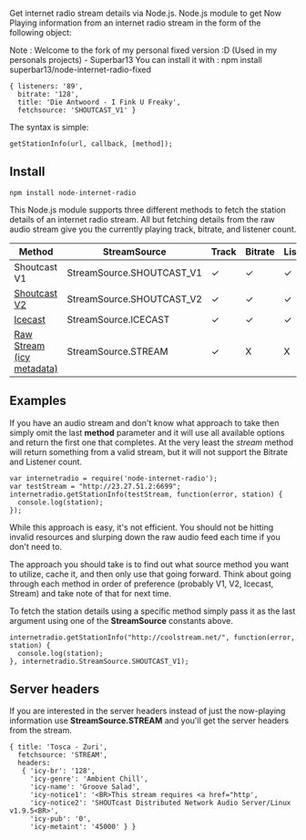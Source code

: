 Get internet radio stream details via Node.js.
Node.js module to get Now Playing information from an internet radio stream in the form of the following object:

Note : Welcome to the fork of my personal fixed version :D (Used in my personals projects) - Superbar13
You can install it with : npm install superbar13/node-internet-radio-fixed

```
{ listeners: '89',
  bitrate: '128',
  title: 'Die Antwoord - I Fink U Freaky',
  fetchsource: 'SHOUTCAST_V1' }
```

The syntax is simple:

```
getStationInfo(url, callback, [method]);
```

## Install
```
npm install node-internet-radio
```

This Node.js module supports three different methods to fetch the station details of an internet radio stream.
All but fetching details from the raw audio stream give you the currently playing track, bitrate, and listener count.

| Method | StreamSource | Track | Bitrate | Listeners | Headers |
| ------ | ------ | -----|------- | ---------- | ---------- |
| Shoutcast V1 | StreamSource.SHOUTCAST_V1 | ✓ | ✓ | ✓ | X |
| [Shoutcast V2](http://wiki.shoutcast.com/wiki/SHOUTcast_DNAS_Server_2_XML_Reponses) | StreamSource.SHOUTCAST_V2 | ✓ | ✓ | ✓ | X |
| [Icecast](http://icecast.org/docs/icecast-2.4.1/server-stats.html) | StreamSource.ICECAST | ✓ | ✓ | ✓ | X |
| [Raw Stream (icy metadata)](http://www.smackfu.com/stuff/programming/shoutcast.html) | StreamSource.STREAM | ✓ | X | X | ✓ |

## Examples

If you have an audio stream and don't know what approach to take then simply omit the last **method** parameter
and it will use all available options and return the first one that completes.  At the very least the *stream* method
will return something from a valid stream, but it will not support the Bitrate and Listener count.

```
var internetradio = require('node-internet-radio');
var testStream = "http://23.27.51.2:6699";
internetradio.getStationInfo(testStream, function(error, station) {
  console.log(station);
});
```

While this approach is easy, it's not efficient.  You should not be hitting invalid resources and slurping down the raw audio feed each time if you don't need to.

The approach you should take is to find out what source method you want to utilize, cache it, and then only use that going forward.  Think about going through each method in order
of preference (probably V1, V2, Icecast, Stream) and take note of that for next time.

To fetch the station details using a specific method simply pass it as the last argument using one of the **StreamSource** constants above.

```
internetradio.getStationInfo("http://coolstream.net/", function(error, station) {
  console.log(station);
}, internetradio.StreamSource.SHOUTCAST_V1);
```

## Server headers
If you are interested in the server headers instead of just the now-playing information use **StreamSource.STREAM** and you'll get the server headers from the stream.

```
{ title: 'Tosca - Zuri',
  fetchsource: 'STREAM',
  headers:
   { 'icy-br': '128',
     'icy-genre': 'Ambient Chill',
     'icy-name': 'Groove Salad',
     'icy-notice1': '<BR>This stream requires <a href="http',
     'icy-notice2': 'SHOUTcast Distributed Network Audio Server/Linux v1.9.5<BR>',
     'icy-pub': '0',
     'icy-metaint': '45000' } }
```

